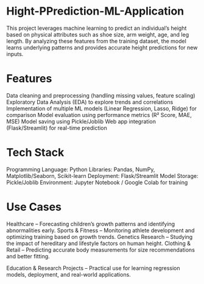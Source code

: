 # Hight-PPrediction-ML-Application
This project leverages machine learning to predict an individual’s height based on physical attributes such as shoe size, arm weight, age, and leg length. By analyzing these features from the training dataset, the model learns underlying patterns and provides accurate height predictions for new inputs.

# Features

Data cleaning and preprocessing (handling missing values, feature scaling)
Exploratory Data Analysis (EDA) to explore trends and correlations
Implementation of multiple ML models (Linear Regression, Lasso, Ridge) for comparison
Model evaluation using performance metrics (R² Score, MAE, MSE)
Model saving using Pickle/Joblib
Web app integration (Flask/Streamlit) for real-time prediction

# Tech Stack

Programming Language: Python
Libraries: Pandas, NumPy, Matplotlib/Seaborn, Scikit-learn
Deployment: Flask/Streamlit 
Model Storage: Pickle/Joblib
Environment: Jupyter Notebook / Google Colab for training

# Use Cases

Healthcare – Forecasting children’s growth patterns and identifying abnormalities early.
Sports & Fitness – Monitoring athlete development and optimizing training based on growth trends.
Genetics Research – Studying the impact of hereditary and lifestyle factors on human height.
Clothing & Retail – Predicting accurate body measurements for size recommendations and better fitting.

Education & Research Projects – Practical use for learning regression models, deployment, and real-world applications.
